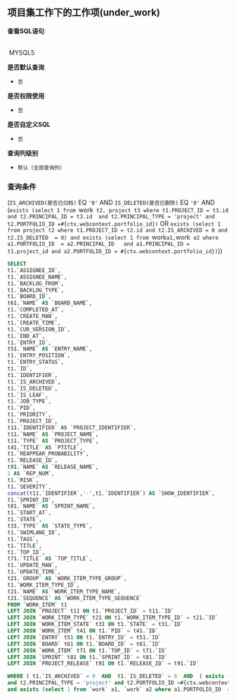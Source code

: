 ## 项目集工作下的工作项(under_work) <!-- {docsify-ignore-all} -->



<p class="panel-title"><b>查看SQL语句</b></p>
<br>

<el-row>
&nbsp;<el-tag @click="MYSQL5 = true">MYSQL5</el-tag>
</el-row>

<br>
<p class="panel-title"><b>是否默认查询</b></p>

* `否`

<p class="panel-title"><b>是否权限使用</b></p>

* `否`

<p class="panel-title"><b>是否自定义SQL</b></p>

* `否`

<p class="panel-title"><b>查询列级别</b></p>

* `默认（全部查询列）`



### 查询条件

(`IS_ARCHIVED(是否已归档)` EQ `'0'` AND `IS_DELETED(是否已删除)` EQ `'0'` AND (`exists (select 1 from `work` t2, project t3 where t1.PROJECT_ID = t3.id and t2.PRINCIPAL_ID = t3.id 
and t2.PRINCIPAL_TYPE = 'project' and t2.PORTFOLIO_ID =#{ctx.webcontext.portfolio_id})` OR `exists (select 1 from project t2 where t1.PROJECT_ID = t2.id and t2.IS_ARCHIVED = 0 and t2.IS_DELETED  = 0)
and exists (select 1 from `work` a1, `work` a2 where a1.PORTFOLIO_ID  = a2.PRINCIPAL_ID   and a1.PRINCIPAL_ID = t1.project_id and a2.PORTFOLIO_ID = #{ctx.webcontext.portfolio_id})`))





<el-dialog v-model="MYSQL5" title="MYSQL5">

```sql
SELECT
t1.`ASSIGNEE_ID`,
t1.`ASSIGNEE_NAME`,
t1.`BACKLOG_FROM`,
t1.`BACKLOG_TYPE`,
t1.`BOARD_ID`,
t61.`NAME` AS `BOARD_NAME`,
t1.`COMPLETED_AT`,
t1.`CREATE_MAN`,
t1.`CREATE_TIME`,
t1.`CUR_VERSION_ID`,
t1.`END_AT`,
t1.`ENTRY_ID`,
t51.`NAME` AS `ENTRY_NAME`,
t1.`ENTRY_POSITION`,
t1.`ENTRY_STATUS`,
t1.`ID`,
t1.`IDENTIFIER`,
t1.`IS_ARCHIVED`,
t1.`IS_DELETED`,
t1.`IS_LEAF`,
t1.`JOB_TYPE`,
t1.`PID`,
t1.`PRIORITY`,
t1.`PROJECT_ID`,
t11.`IDENTIFIER` AS `PROJECT_IDENTIFIER`,
t11.`NAME` AS `PROJECT_NAME`,
t11.`TYPE` AS `PROJECT_TYPE`,
t41.`TITLE` AS `PTITLE`,
t1.`REAPPEAR_PROBABILITY`,
t1.`RELEASE_ID`,
t91.`NAME` AS `RELEASE_NAME`,
1 AS `REP_NUM`,
t1.`RISK`,
t1.`SEVERITY`,
concat(t11.`IDENTIFIER`,'-',t1.`IDENTIFIER`) AS `SHOW_IDENTIFIER`,
t1.`SPRINT_ID`,
t81.`NAME` AS `SPRINT_NAME`,
t1.`START_AT`,
t1.`STATE`,
t31.`TYPE` AS `STATE_TYPE`,
t1.`SWIMLANE_ID`,
t1.`TAGS`,
t1.`TITLE`,
t1.`TOP_ID`,
t71.`TITLE` AS `TOP_TITLE`,
t1.`UPDATE_MAN`,
t1.`UPDATE_TIME`,
t21.`GROUP` AS `WORK_ITEM_TYPE_GROUP`,
t1.`WORK_ITEM_TYPE_ID`,
t21.`NAME` AS `WORK_ITEM_TYPE_NAME`,
t21.`SEQUENCE` AS `WORK_ITEM_TYPE_SEQUENCE`
FROM `WORK_ITEM` t1 
LEFT JOIN `PROJECT` t11 ON t1.`PROJECT_ID` = t11.`ID` 
LEFT JOIN `WORK_ITEM_TYPE` t21 ON t1.`WORK_ITEM_TYPE_ID` = t21.`ID` 
LEFT JOIN `WORK_ITEM_STATE` t31 ON t1.`STATE` = t31.`ID` 
LEFT JOIN `WORK_ITEM` t41 ON t1.`PID` = t41.`ID` 
LEFT JOIN `ENTRY` t51 ON t1.`ENTRY_ID` = t51.`ID` 
LEFT JOIN `BOARD` t61 ON t1.`BOARD_ID` = t61.`ID` 
LEFT JOIN `WORK_ITEM` t71 ON t1.`TOP_ID` = t71.`ID` 
LEFT JOIN `SPRINT` t81 ON t1.`SPRINT_ID` = t81.`ID` 
LEFT JOIN `PROJECT_RELEASE` t91 ON t1.`RELEASE_ID` = t91.`ID` 

WHERE ( t1.`IS_ARCHIVED` = 0  AND  t1.`IS_DELETED` = 0  AND  ( exists (select 1 from `work` t2, project t3 where t1.PROJECT_ID = t3.id and t2.PRINCIPAL_ID = t3.id 
and t2.PRINCIPAL_TYPE = 'project' and t2.PORTFOLIO_ID =#{ctx.webcontext.portfolio_id})  OR  exists (select 1 from project t2 where t1.PROJECT_ID = t2.id and t2.IS_ARCHIVED = 0 and t2.IS_DELETED  = 0)
and exists (select 1 from `work` a1, `work` a2 where a1.PORTFOLIO_ID  = a2.PRINCIPAL_ID   and a1.PRINCIPAL_ID = t1.project_id and a2.PORTFOLIO_ID = #{ctx.webcontext.portfolio_id}) ) )
```

</el-dialog>

<script>
 const { createApp } = Vue
  createApp({
    data() {
      return {
                MYSQL5 : false
        
      }
    },
    methods: {
    }
  }).use(ElementPlus).mount('#app')
</script>